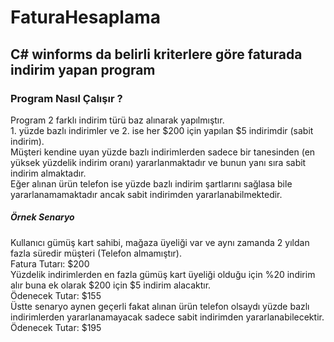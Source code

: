 # FaturaHesaplama
## C# winforms da belirli kriterlere göre faturada indirim yapan program
### Program Nasıl Çalışır ?

Program 2 farklı indirim türü baz alınarak yapılmıştır. <br/> 1. yüzde bazlı indirimler ve 2. ise her $200 için yapılan $5 indirimdir (sabit indirim). <br/>
Müşteri kendine uyan yüzde bazlı indirimlerden sadece bir tanesinden (en yüksek yüzdelik indirim oranı) yararlanmaktadır ve bunun yanı sıra sabit indirim almaktadır. <br/>
Eğer alınan ürün telefon ise yüzde bazlı indirim şartlarını sağlasa bile yararlanamamaktadır ancak sabit indirimden yararlanabilmektedir. <br/>
##### Örnek Senaryo
Kullanıcı gümüş kart sahibi, mağaza üyeliği var ve aynı zamanda 2 yıldan fazla süredir müşteri (Telefon almamıştır). <br/> Fatura Tutarı: $200 <br/> Yüzdelik indirimlerden en fazla gümüş kart
üyeliği olduğu için %20 indirim alır buna ek olarak $200 için $5 indirim alacaktır.<br/>
Ödenecek Tutar: $155 <br/>
Üstte senaryo aynen geçerli fakat alınan ürün telefon olsaydı yüzde bazlı indirimlerden yararlanamayacak sadece sabit indirimden yararlanabilecektir. <br/>
Ödenecek Tutar: $195
